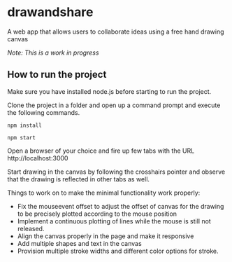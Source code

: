 # drawandshare
A web app that allows users to collaborate ideas using a free hand drawing canvas

_Note: This is a work in progress_

## How to run the project
Make sure you have installed node.js before starting to run the project.

Clone the project in a folder and open up a command prompt and execute the following commands.

`npm install`

`npm start`

Open a browser of your choice and fire up few tabs with the URL http://localhost:3000

Start drawing in the canvas by following the crosshairs pointer and observe that the drawing is reflected in other tabs as well. 

Things to work on to make the minimal functionality work properly:
* Fix the mouseevent offset to adjust the offset of canvas for the drawing to be precisely plotted according to the mouse position
* Implement a continuous plotting of lines while the mouse is still not released.
* Align the canvas properly in the page and make it responsive
* Add multiple shapes and text in the canvas
* Provision multiple stroke widths and different color options for stroke.
